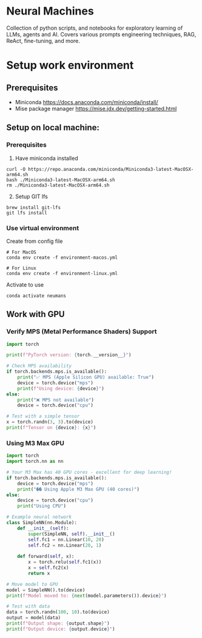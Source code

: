 # Neural Machines 

Collection of  python scripts, and notebooks for exploratory learning of LLMs, agents and AI.
Covers various prompts engineering techniques, RAG, ReAct, fine-tuning, and more.

# Setup work environment

## Prerequisites

- Miniconda https://docs.anaconda.com/miniconda/install/
- Mise package manager https://mise.jdx.dev/getting-started.html

## Setup on local machine:

### Prerequisites
1. Have miniconda installed
```
curl -O https://repo.anaconda.com/miniconda/Miniconda3-latest-MacOSX-arm64.sh
bash ./Miniconda3-latest-MacOSX-arm64.sh
rm ./Miniconda3-latest-MacOSX-arm64.sh
```

2. Setup GIT lfs
```
brew install git-lfs
git lfs install
```

### Use virtual environment

Create from config file
```
# For MacOS
conda env create -f environment-macos.yml

# For Linux
conda env create -f environment-linux.yml
```

Activate to use
```
conda activate neumans
```

## Work with GPU

### Verify MPS (Metal Performance Shaders) Support

```python
import torch

print(f"PyTorch version: {torch.__version__}")

# Check MPS availability
if torch.backends.mps.is_available():
    print("✅ MPS (Apple Silicon GPU) available: True")
    device = torch.device("mps")
    print(f"Using device: {device}")
else:
    print("❌ MPS not available")
    device = torch.device("cpu")

# Test with a simple tensor
x = torch.randn(3, 3).to(device)
print(f"Tensor on {device}: {x}")
```

### Using M3 Max GPU

```python
import torch
import torch.nn as nn

# Your M3 Max has 40 GPU cores - excellent for deep learning!
if torch.backends.mps.is_available():
    device = torch.device("mps")
    print("�� Using Apple M3 Max GPU (40 cores)")
else:
    device = torch.device("cpu")
    print("Using CPU")

# Example neural network
class SimpleNN(nn.Module):
    def __init__(self):
        super(SimpleNN, self).__init__()
        self.fc1 = nn.Linear(10, 20)
        self.fc2 = nn.Linear(20, 1)
    
    def forward(self, x):
        x = torch.relu(self.fc1(x))
        x = self.fc2(x)
        return x

# Move model to GPU
model = SimpleNN().to(device)
print(f"Model moved to: {next(model.parameters()).device}")

# Test with data
data = torch.randn(100, 10).to(device)
output = model(data)
print(f"Output shape: {output.shape}")
print(f"Output device: {output.device}")
```
